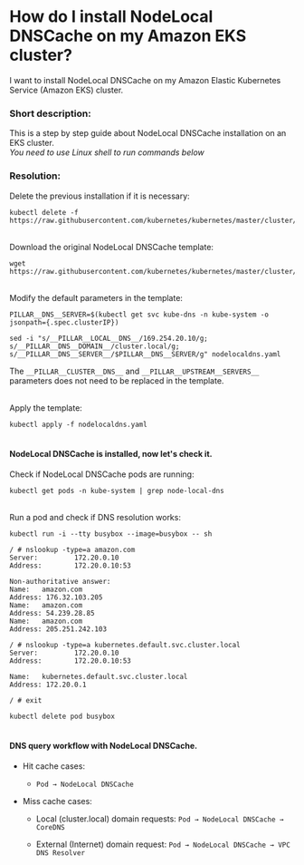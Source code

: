 # How do I install NodeLocal DNSCache on my Amazon EKS cluster?

I want to install NodeLocal DNSCache on my Amazon Elastic Kubernetes Service (Amazon EKS) cluster.

### Short description:
This is a step by step guide about NodeLocal DNSCache installation on an EKS cluster.<br>
*You need to use Linux shell to run commands below*

### Resolution:
Delete the previous installation if it is necessary:
```
kubectl delete -f https://raw.githubusercontent.com/kubernetes/kubernetes/master/cluster/addons/dns/nodelocaldns/nodelocaldns.yaml
```

<br>Download the original NodeLocal DNSCache template:
```
wget https://raw.githubusercontent.com/kubernetes/kubernetes/master/cluster/addons/dns/nodelocaldns/nodelocaldns.yaml
```

<br>Modify the default parameters in the template:
```
PILLAR__DNS__SERVER=$(kubectl get svc kube-dns -n kube-system -o jsonpath={.spec.clusterIP})
```
```
sed -i "s/__PILLAR__LOCAL__DNS__/169.254.20.10/g; s/__PILLAR__DNS__DOMAIN__/cluster.local/g; s/__PILLAR__DNS__SERVER__/$PILLAR__DNS__SERVER/g" nodelocaldns.yaml
```
The `__PILLAR__CLUSTER__DNS__` and `__PILLAR__UPSTREAM__SERVERS__` parameters does not need to be replaced in the template.

<br>Apply the template:<br>
```
kubectl apply -f nodelocaldns.yaml
```

#### <br>NodeLocal DNSCache is installed, now let's check it.
Check if NodeLocal DNSCache pods are running:
```
kubectl get pods -n kube-system | grep node-local-dns
```

<br>Run a pod and check if DNS resolution works:
```
kubectl run -i --tty busybox --image=busybox -- sh
```
```
/ # nslookup -type=a amazon.com
Server:         172.20.0.10
Address:        172.20.0.10:53

Non-authoritative answer:
Name:   amazon.com
Address: 176.32.103.205
Name:   amazon.com
Address: 54.239.28.85
Name:   amazon.com
Address: 205.251.242.103

/ # nslookup -type=a kubernetes.default.svc.cluster.local
Server:         172.20.0.10
Address:        172.20.0.10:53

Name:   kubernetes.default.svc.cluster.local
Address: 172.20.0.1

/ # exit
```
```
kubectl delete pod busybox
```

#### <br>DNS query workflow with NodeLocal DNSCache.

* Hit cache cases:
  * `Pod → NodeLocal DNSCache`

* Miss cache cases:
  * Local (cluster.local) domain requests: `Pod → NodeLocal DNSCache → CoreDNS`

  * External (Internet) domain request: `Pod → NodeLocal DNSCache → VPC DNS Resolver`


